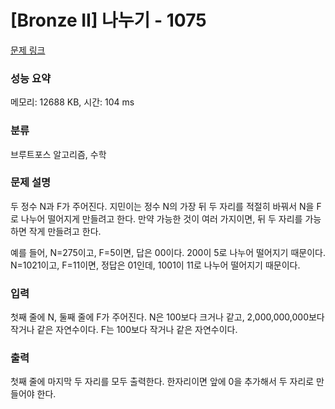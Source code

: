 # [Bronze II] 나누기 - 1075 

[문제 링크](https://www.acmicpc.net/problem/1075) 

### 성능 요약

메모리: 12688 KB, 시간: 104 ms

### 분류

브루트포스 알고리즘, 수학

### 문제 설명

<p>두 정수 N과 F가 주어진다. 지민이는 정수 N의 가장 뒤 두 자리를 적절히 바꿔서 N을 F로 나누어 떨어지게 만들려고 한다. 만약 가능한 것이 여러 가지이면, 뒤 두 자리를 가능하면 작게 만들려고 한다.</p>

<p>예를 들어, N=275이고, F=5이면, 답은 00이다. 200이 5로 나누어 떨어지기 때문이다. N=1021이고, F=11이면, 정답은 01인데, 1001이 11로 나누어 떨어지기 때문이다.</p>

### 입력 

 <p>첫째 줄에 N, 둘째 줄에 F가 주어진다. N은 100보다 크거나 같고, 2,000,000,000보다 작거나 같은 자연수이다. F는 100보다 작거나 같은 자연수이다.</p>

### 출력 

 <p>첫째 줄에 마지막 두 자리를 모두 출력한다. 한자리이면 앞에 0을 추가해서 두 자리로 만들어야 한다.</p>

